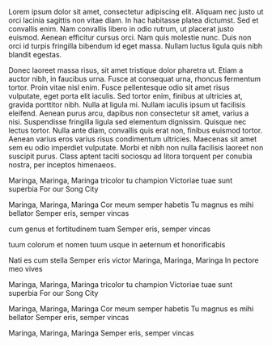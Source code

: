 Lorem ipsum dolor sit amet, consectetur adipiscing elit. Aliquam nec justo ut orci lacinia sagittis non vitae diam. In hac habitasse platea dictumst. Sed et convallis enim. Nam convallis libero in odio rutrum, ut placerat justo euismod. Aenean efficitur cursus orci. Nam quis molestie nunc. Duis non orci id turpis fringilla bibendum id eget massa. Nullam luctus ligula quis nibh blandit egestas. 

Donec laoreet massa risus, sit amet tristique dolor pharetra ut. Etiam a auctor nibh, in faucibus urna. Fusce at consequat urna, rhoncus fermentum tortor. Proin vitae nisl enim. Fusce pellentesque odio sit amet risus vulputate, eget porta elit iaculis. Sed tortor enim, finibus at ultricies at, gravida porttitor nibh. Nulla at ligula mi. Nullam iaculis ipsum ut facilisis eleifend. Aenean purus arcu, dapibus non consectetur sit amet, varius a nisi. Suspendisse fringilla ligula sed elementum dignissim. Quisque nec lectus tortor. Nulla ante diam, convallis quis erat non, finibus euismod tortor. Aenean varius eros varius risus condimentum ultricies. Maecenas sit amet sem eu odio imperdiet vulputate. Morbi et nibh non nulla facilisis laoreet non suscipit purus. Class aptent taciti sociosqu ad litora torquent per conubia nostra, per inceptos himenaeos.

Maringa, Maringa, Maringa
tricolor tu champion
Victoriae tuae sunt superbia
For our Song City

Maringa, Maringa, Maringa
Cor meum semper habetis
Tu magnus es mihi bellator
Semper eris, semper vincas

cum genus
et fortitudinem tuam
Semper eris, semper vincas

tuum colorum
et nomen tuum
usque in aeternum et honorificabis

Nati es cum stella
Semper eris victor
Maringa, Maringa, Maringa
In pectore meo vives

Maringa, Maringa, Maringa
tricolor tu champion
Victoriae tuae sunt superbia
For our Song City

Maringa, Maringa, Maringa
Cor meum semper habetis
Tu magnus es mihi bellator
Semper eris, semper vincas

Maringa, Maringa, Maringa
Semper eris, semper vincas



